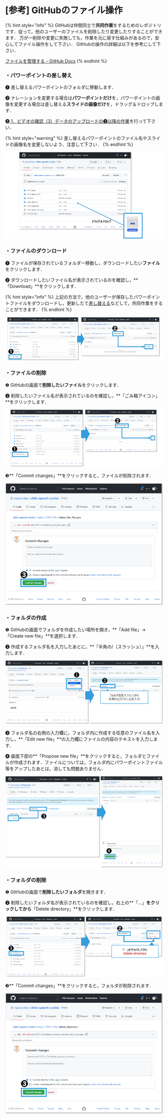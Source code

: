 # \[参考] GitHubのファイル操作

{% hint style="info" %}
GitHubは仲間同士で**共同作業**をするためのレポジトリです．従って，他のユーザーのファイルを削除したり変更したりすることができます． 万が一削除や変更に失敗しても，作業を元に戻す仕組みがあるので，安心してファイル操作をして下さい． GitHubの操作の詳細は以下を参考にして下さい．

[ファイルを管理する - GitHub Docs](https://docs.github.com/ja/repositories/working-with-files/managing-files)
{% endhint %}

### ・パワーポイントの差し替え

❶ 差し替えるパワーポイントのフォルダに移動します．&#x20;

❷ ナレーションを変更する場合は**パワーポイントだけ**を，パワーポイントの画像を変更する場合は差し替える**スライドの画像だけ**を，ドラッグ＆ドロップします．&#x20;

❸[ 1．ビデオの確認（3）データのアップロードの❷以降の作業](broken-reference)を行って下さい．

{% hint style="warning" %}
差し替えるパワーポイントのファイル名やスライドの画像名を変更しないよう、注意して下さい．
{% endhint %}

![](<../.gitbook/assets/image (360).png>)

### ・ファイルのダウンロード

❶ ファイルが保存されているフォルダー移動し，ダウンロードしたい**ファイル**をクリックします．

❷ ダウンロードしたいファイル名が表示されているのを確認し，**「Download」**をクリックします．

{% hint style="info" %}
上記の方法で，他のユーザーが保存したパワーポイントファイルをダウンロードし，更新したて[差し替える](github.md#pawpointonoshie)などして，共同作業をすることができます．
{% endhint %}

![](<../.gitbook/assets/image (171).png>)

### ・ファイルの削除

❶ GitHubの画面で**削除したいファイル**をクリックします．

❷ 削除したいファイル名が表示されているのを確認し，**「ごみ箱アイコン」**をクリックします．

![](<../.gitbook/assets/image (307).png>)

❸**「Commit changes」**をクリックすると，ファイルが削除されます．

![](<../.gitbook/assets/image (383).png>)

### ・フォルダの作成

❶ GitHubの画面でフォルダを作成したい場所を開き，**「Add file」→「Create new file」**を選択します．

❷ 作成するフォルダ名を入力したあとに，**「半角の/（スラッシュ）」**を入力します．

![](<../.gitbook/assets/image (285).png>)

❸ フォルダ名の右側の入力欄に，フォルダ内に作成する任意のファイル名を入力し，**「Edit new file」**の入力欄にファイルの内容のテキストを入力します．

❹ 画面下部の**「Propose new file」**をクリックすると，フォルダとファイルが作成されます．ファイルについては，フォルダ内にパワーポイントファイル等をアップしたあとは，消しても問題ありません．

![](<../.gitbook/assets/image (156).png>)

### ・フォルダの削除

❶ GitHubの画面で**削除したいフォルダ**を開きます．

❷ 削除したいフォルダ名が表示されているのを確認し，右上の**「…」**をクリックしてから**「Delete directory」**をクリックします．

![](<../.gitbook/assets/image (311).png>)

❸**「Commit changes」**をクリックすると，フォルダが削除されます．

![](<../.gitbook/assets/image (105).png>)
